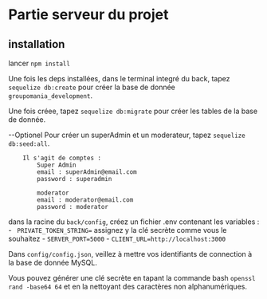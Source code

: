 # Partie serveur du projet

## installation

lancer `npm install`

Une fois les deps installées, dans le terminal integré du back, tapez `sequelize db:create` pour créer la base de donnée `groupomania_development`.

Une fois créee, tapez `sequelize db:migrate` pour créer les tables de la base de donnée.

--Optionel Pour créer un superAdmin et un moderateur, tapez `sequelize db:seed:all`.

        Il s'agit de comptes :
            Super Admin
            email : superAdmin@email.com
            password : superadmin

            moderator
            email : moderator@email.com
            password : moderator

dans la racine du `back/config`, créez un fichier .env contenant les variables : - ` PRIVATE_TOKEN_STRING=` assignez y la clé secrète comme vous le souhaitez - `SERVER_PORT=5000` - `CLIENT_URL=http://localhost:3000`

Dans `config/config.json`, veillez à mettre vos identifiants de connection à la base de donnée MySQL.

Vous pouvez générer une clé secrète en tapant la commande bash `openssl rand -base64 64` et en la nettoyant des caractères non alphanumériques.
